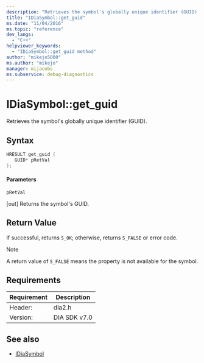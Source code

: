 ```yaml
---
description: "Retrieves the symbol's globally unique identifier (GUID)."
title: "IDiaSymbol::get_guid"
ms.date: "11/04/2016"
ms.topic: "reference"
dev_langs:
  - "C++"
helpviewer_keywords:
  - "IDiaSymbol::get_guid method"
author: "mikejo5000"
ms.author: "mikejo"
manager: mijacobs
ms.subservice: debug-diagnostics
---
```

# IDiaSymbol::get_guid

Retrieves the symbol's globally unique identifier (GUID).

## Syntax

```C++
HRESULT get_guid ( 
   GUID* pRetVal
);
```

#### Parameters
 `pRetVal`

[out] Returns the symbol's GUID.

## Return Value
 If successful, returns `S_OK`; otherwise, returns `S_FALSE` or error code.

> [!NOTE]
> A return value of `S_FALSE` means the property is not available for the symbol.

## Requirements

|Requirement|Description|
|-----------------|-----------------|
|Header:|dia2.h|
|Version:|DIA SDK v7.0|

## See also
- [IDiaSymbol](../../debugger/debug-interface-access/idiasymbol.md)
